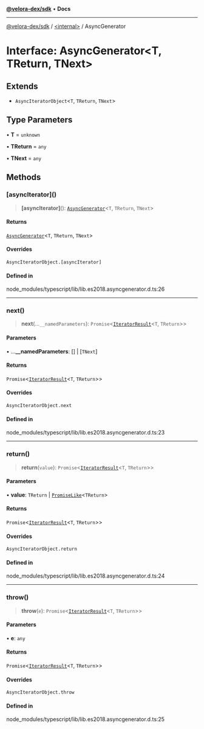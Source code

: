[**@velora-dex/sdk**](../../README.md) • **Docs**

***

[@velora-dex/sdk](../../globals.md) / [\<internal\>](../README.md) / AsyncGenerator

# Interface: AsyncGenerator\<T, TReturn, TNext\>

## Extends

- `AsyncIteratorObject`\<`T`, `TReturn`, `TNext`\>

## Type Parameters

• **T** = `unknown`

• **TReturn** = `any`

• **TNext** = `any`

## Methods

### \[asyncIterator\]()

> **\[asyncIterator\]**(): [`AsyncGenerator`](AsyncGenerator.md)\<`T`, `TReturn`, `TNext`\>

#### Returns

[`AsyncGenerator`](AsyncGenerator.md)\<`T`, `TReturn`, `TNext`\>

#### Overrides

`AsyncIteratorObject.[asyncIterator]`

#### Defined in

node\_modules/typescript/lib/lib.es2018.asyncgenerator.d.ts:26

***

### next()

> **next**(...`__namedParameters`): `Promise`\<[`IteratorResult`](../type-aliases/IteratorResult.md)\<`T`, `TReturn`\>\>

#### Parameters

• ...**\_\_namedParameters**: [] \| [`TNext`]

#### Returns

`Promise`\<[`IteratorResult`](../type-aliases/IteratorResult.md)\<`T`, `TReturn`\>\>

#### Overrides

`AsyncIteratorObject.next`

#### Defined in

node\_modules/typescript/lib/lib.es2018.asyncgenerator.d.ts:23

***

### return()

> **return**(`value`): `Promise`\<[`IteratorResult`](../type-aliases/IteratorResult.md)\<`T`, `TReturn`\>\>

#### Parameters

• **value**: `TReturn` \| [`PromiseLike`](PromiseLike.md)\<`TReturn`\>

#### Returns

`Promise`\<[`IteratorResult`](../type-aliases/IteratorResult.md)\<`T`, `TReturn`\>\>

#### Overrides

`AsyncIteratorObject.return`

#### Defined in

node\_modules/typescript/lib/lib.es2018.asyncgenerator.d.ts:24

***

### throw()

> **throw**(`e`): `Promise`\<[`IteratorResult`](../type-aliases/IteratorResult.md)\<`T`, `TReturn`\>\>

#### Parameters

• **e**: `any`

#### Returns

`Promise`\<[`IteratorResult`](../type-aliases/IteratorResult.md)\<`T`, `TReturn`\>\>

#### Overrides

`AsyncIteratorObject.throw`

#### Defined in

node\_modules/typescript/lib/lib.es2018.asyncgenerator.d.ts:25
